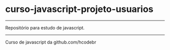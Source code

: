 # curso-javascript-projeto-usuarios

---

Repositório para estudo de javascript.

---

Curso de javascript da <link>github.com/hcodebr</link>
